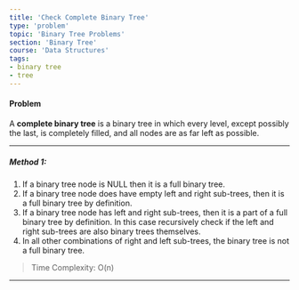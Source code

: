 ```yaml
---
title: 'Check Complete Binary Tree'
type: 'problem'
topic: 'Binary Tree Problems'
section: 'Binary Tree'
course: 'Data Structures'
tags:
- binary tree
- tree
---
```

#### Problem
A **complete binary tree** is a binary tree in which every level, except possibly the last, is completely filled, and all nodes are as far left as possible.

---
##### Method 1:
1. If a binary tree node is NULL then it is a full binary tree.
2. If a binary tree node does have empty left and right sub-trees, then it is a full binary tree by definition.
3. If a binary tree node has left and right sub-trees, then it is a part of a full binary tree by definition. In this case recursively check if the left and right sub-trees are also binary trees themselves.
4. In all other combinations of right and left sub-trees, the binary tree is not a full binary tree.

> Time Complexity: O(n)



---
